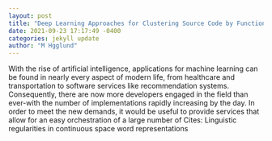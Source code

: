 ```yaml
--- 
layout: post 
title: "Deep Learning Approaches for Clustering Source Code by Functionality" 
date: 2021-09-23 17:17:49 -0400 
categories: jekyll update 
author: "M Hgglund" 
--- 
```

With the rise of artificial intelligence, applications for machine learning can be found in nearly every aspect of modern life, from healthcare and transportation to software services like recommendation systems. Consequently, there are now more developers engaged in the field than ever-with the number of implementations rapidly increasing by the day. In order to meet the new demands, it would be useful to provide services that allow for an easy orchestration of a large number of Cites: Linguistic regularities in continuous space word representations